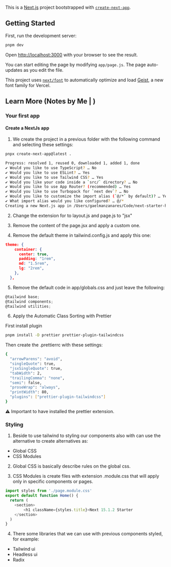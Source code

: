 This is a [Next.js](https://nextjs.org) project bootstrapped with
[`create-next-app`](https://github.com/vercel/next.js/tree/canary/packages/create-next-app).

## Getting Started

First, run the development server:

```bash
pnpm dev
```

Open [http://localhost:3000](http://localhost:3000) with your browser to see the
result.

You can start editing the page by modifying `app/page.js`. The page auto-updates
as you edit the file.

This project uses
[`next/font`](https://nextjs.org/docs/app/building-your-application/optimizing/fonts)
to automatically optimize and load [Geist](https://vercel.com/font), a new font
family for Vercel.

## Learn More (Notes by Me | )

### Your first app

#### Create a NextJs app

1. We create the project in a previous folder with the following command and
   selecting these settings:

```bash
pnpx create-next-app@latest .

Progress: resolved 1, reused 0, downloaded 1, added 1, done
✔ Would you like to use TypeScript? … No
✔ Would you like to use ESLint? … Yes
✔ Would you like to use Tailwind CSS? … Yes
✔ Would you like your code inside a `src/` directory? … No
✔ Would you like to use App Router? (recommended) … Yes
✔ Would you like to use Turbopack for `next dev`? … No
✔ Would you like to customize the import alias (`@/*` by default)? … Yes
✔ What import alias would you like configured? … @/*
Creating a new Next.js app in /Users/gaelmanzanares/Code/next-starter-hb.
```

2. Change the extension for to layout.js and page.js to "jsx"

3. Remove the content of the page.jsx and apply a custom one.

4. Remove the default theme in tailwind.config.js and apply this one:

```json
theme: {
    container: {
      center: true,
      padding: "1rem",
      md: "1.5rem",
      lg: "2rem",
    },
  },
```

5. Remove the default code in app/globals.css and just leave the following:

```javascript
@tailwind base;
@tailwind components;
@tailwind utilities;
```

6. Apply the Automatic Class Sorting with Prettier

First install plugin

```bash
pnpm install -D prettier prettier-plugin-tailwindcss
```

Then create the .prettierrc with these settings:

```bash
{
  "arrowParens": "avoid",
  "singleQuote": true,
  "jsxSingleQuote": true,
  "tabWidth": 2,
  "trailingComma": "none",
  "semi": false,
  "proseWrap": "always",
  "printWidth": 80,
  "plugins": ["prettier-plugin-tailwindcss"]
}
```

⚠️ Important to have installed the prettier extension.

### Styling

1. Beside to use tailwind to styling our components also with can use the
   alternative to create alternatives as:

- Global CSS
- CSS Modules

2. Global CSS is basically describe rules on the global css.

3. CSS Modules is create files with extension .module.css that will apply only
   in specific components or pages.

```javascript
import styles from './page.module.css'
export default function Home() {
  return (
    <section>
        <h1 className={styles.title}>Next 15.1.2 Starter
    </section>
  )
}
```

4. There some libraries that we can use with previous components styled, for
   example:

- Tailwind ui
- Headless ui
- Radix
